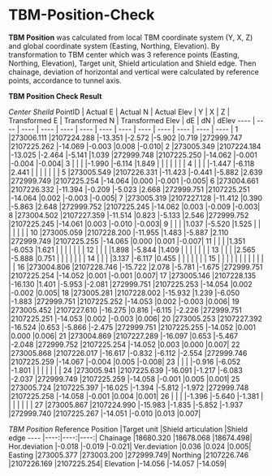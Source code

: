 # TBM-Position-Check
**TBM Position** was calculated from local TBM coordinate system (Y, X, Z) and global coordinate system (Easting, Northing, Elevation).
By transformation to TBM center which was 3 reference points (Easting, Northing, Elevation), Target unit, Shield articulation and Shield edge.
Then chainage, deviation of horizontal and vertical were calculated by reference points, accordance to tunnel axis.

**TBM Position Check Result**

_Center Sheild_
PointID | Actual E | Actual N | Actual Elev | Y | X | Z | Transformed E | Transformed N | Transformed Elev | dE | dN | dElev
---- | ---- | ---- | ---- | ---- | ---- | ---- | ---- | ---- | ---- | ---- | ---- |  ---- |
1 |273006.111 |2107224.288 |-13.351 |-2.572 |-5.902 |0.719 |272999.747 |2107225.262 |-14.069 |-0.003 |0.008 |-0.010|
2 |273005.349 |2107224.184 |-13.025 |-2.464 |-5.141 |1.039 |272999.748 |2107225.250 |-14.062 |-0.001 |-0.004 |-0.004|
3 | | | |-1.990 |-6.114 |1.849 | | | | | | |
4 | | | |-1.447 |-6.118 |2.441 | | | | | | |
5 |273005.549 |2107226.331 |-11.423 |-0.441 |-5.882 |2.639 |272999.749 |2107225.254 |-14.064 |0.000 |-0.001 |-0.005|
6 |273004.661 |2107226.332 |-11.394 |-0.209 |-5.023 |2.668 |272999.751 |2107225.251 |-14.064 |0.002 |-0.003 |-0.005|
7 |273005.319 |2107227.128 |-11.412 |0.390 |-5.863 |2.648 |272999.752 |2107225.245 |-14.062 |0.003 |-0.009 |-0.003|
8 |273004.502 |2107227.359 |-11.514 |0.823 |-5.133 |2.546 |272999.752 |2107225.245 |-14.061 |0.003 |-0.010 |-0.003|
9 | | | |1.037 |-5.520 |1.525 | | | | | | |
10 |273005.059 |2107228.200 |-11.955 |1.483 |-5.887 |2.110 |272999.749 |2107225.255 |-14.065 |0.000 |0.001 |-0.007|
11 | | | |1.351 |-6.053 |1.621 | | | | | | |
12 | | | |1.898 |-5.844 |1.409 | | | | | | |
13 | | | |2.565 |-5.888 |0.751 | | | | | | |
14 | | | |3.137 |-6.117 |0.455 | | | | | | |
15 | | | | | | | | | | | | |
16 |273004.806 |2107228.746 |-15.722 |2.078 |-5.781 |-1.675 |272999.751 |2107225.254 |-14.052 |0.001 |-0.001 |0.007|
17 |273005.146 |2107228.135 |-16.130 |1.401 |-5.953 |-2.081 |272999.751 |2107225.253 |-14.054 |0.002 |-0.002 |0.005|
18 |273005.281 |2107228.002 |-15.932 |1.239 |-6.050 |-1.883 |272999.751 |2107225.252 |-14.053 |0.002 |-0.003 |0.006|
19 |273005.452 |2107227.610 |-16.275 |0.816 |-6.115 |-2.226 |272999.751 |2107225.251 |-14.053 |0.002 |-0.003 |0.006|
20 |273005.253 |2107227.392 |-16.524 |0.653 |-5.866 |-2.475 |272999.751 |2107225.255 |-14.052 |0.001 |0.000 |0.006|
21 |273004.869 |2107227.289 |-16.097 |0.653 |-5.467 |-2.048 |272999.752 |2107225.254 |-14.052 |0.003 |0.000 |0.007|
22 |273005.868 |2107226.017 |-16.617 |-0.832 |-6.112 |-2.554 |272999.746 |2107225.259 |-14.067 |-0.004 |0.005 |-0.008|
23 | | | |-0.916 |-6.052 |-1.801 | | | | | | |
24 |273005.941 |2107225.639 |-16.091 |-1.217 |-6.083 |-2.037 |272999.749 |2107225.259 |-14.058 |-0.001 |0.005 |0.001|
25 |273005.724 |2107225.397 |-16.025 |-1.394 |-5.812 |-1.972 |272999.748 |2107225.258 |-14.058 |-0.001 |0.004 |0.001|
26 | | | |-1.396 |-5.640 |-1.381 | | | | | | |
27 |273005.867 |2107224.990 |-15.983 |-1.835 |-5.852 |-1.937 |272999.740 |2107225.267 |-14.051 |-0.010 |0.013 |0.007|

_TBM Position_
Reference Position |Target unit |Shield articulation |Shield edge
---- |----:|----:|----:|
Chainage |18680.320 |18678.068 |18674.498|
Hor.deviation |-0.018 |-0.019 |-0.021|
Ver.deviation |0.036 |0.024 |0.005|
Easting |273005.377 |273003.200 |272999.749|
Northing |2107226.746 |2107226.169 |2107225.254|
Elevation |-14.056 |-14.057 |-14.059|
